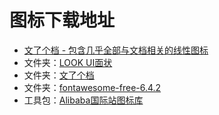 # 图标下载地址

* [文了个档 - 包含几乎全部与文档相关的线性图标](https://www.iconfont.cn/collections/detail?spm=a313x.collections_index.i1.d9df05512.64733a81zNxCpC&cid=48238)
* 文件夹：[LOOK UI面状](https://www.iconfont.cn/collections/detail?spm=a313x.search_index.0.da5a778a4.3b033a81UIDqkN&cid=36090)
* 文件夹：[文了个档](https://www.iconfont.cn/collections/detail?spm=a313x.collections_index.i1.d9df05512.689c3a81HcIVBT&cid=48238)
* 文件夹：[fontawesome-free-6.4.2](https://www.iconfont.cn/collections/detail?spm=a313x.search_index.0.da5a778a4.3b033a81UIDqkN&cid=45997)
* 工具包：[Alibaba国际站图标库](https://www.iconfont.cn/collections/detail?spm=a313x.search_index.0.da5a778a4.46fb3a818C8MVe&cid=31)
